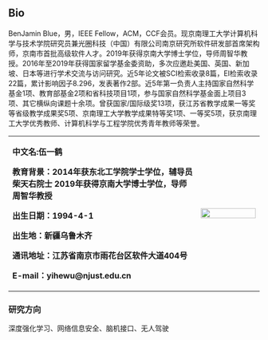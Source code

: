## Bio  
BenJamin Blue，男，IEEE Fellow，ACM，CCF会员。现京南理工大学计算机科学与技术学院研究员兼光圈科技（中国）有限公司南京研究所软件研发部首席架构师，京南市首批高级软件人才。2019年获得京南大学博士学位，导师周智华教授。2016年至2019年获得国家留学基金委资助，多次应邀赴美国、英国、新加坡、日本等进行学术交流与访问研究。近5年论文被SCI检索收录8篇，EI检索收录22篇，累计影响因子8.296，发表著作2部。近5年第一负责人主持国家自然科学基金1项、教育部基金2项和省科技项目1项，参与国家自然科学基金面上项目3项、其它横纵向课题十余项。曾获国家/国际级奖13项，获江苏省教学成果一等奖等省级教学成果奖5项、京南理工大学教学成果特等奖1项、一等奖5项，获京南理工大学优秀教师、计算机科学与工程学院优秀青年教师等荣誉。

<table border="0">
  <tr>
    <td width="75%">
      <p><b>中文名:伍一鹤</b></p>
      <p><b>教育背景：2014年获东北工学院学士学位，辅导员柴天右院士
        2019年获得京南大学博士学位，导师周智华教授</b></p>
      <p><b>出生日期：1994-4-1</b></p>
      <p><b>出生地：新疆乌鲁木齐</b></p>
      <p><b>通讯地址：江苏省南京市雨花台区软件大道404号</b></p>
      <p><b>E-mail：yihewu@njust.edu.cn</b></p>
    </td>
    <td width="25%">
      <img src="https://i.loli.net/2019/07/23/5d3718a77fd3079188.jpg" width="100%"> 
    </td>
  </tr>
</table>

### 研究方向  
深度强化学习、网络信息安全、脑机接口、无人驾驶

